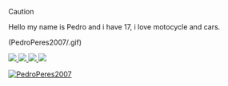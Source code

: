 > [!CAUTION]
> Hello my name is Pedro and i have 17, i love motocycle and cars.

(PedroPeres2007/.gif)


<a href="https://steamcommunity.com/profiles/76561198429383017">
<img src="https://img.shields.io/badge/Steam-000000?style=for-the-badge&logo=steam&logoColor=white">
</a>
<a href="https://discord.com/users/1157685560593362954">
<img src="https://img.shields.io/badge/Discord-7289DA?style=for-the-badge&logo=discord&logoColor=white">
</a>
<a href="https://www.instagram.com/peres_yzf">
<img src="https://img.shields.io/badge/Instagram-E4405F?style=for-the-badge&logo=instagram&logoColor=white">
</a>
<a href="https://api.whatsapp.com/send/?phone=962863274&text&type=phone_number&app_absent=0">
<img src="https://img.shields.io/badge/WhatsApp-25D366?style=for-the-badge&logo=whatsapp&logoColor=white">
</a>



[![PedroPeres2007](https://github-readme-stats.vercel.app/api/top-langs/?username=PedroPeres2007&hide=html&layout=compact&theme=dark)](https://github.com/anuraghazra/github-readme-stats)
